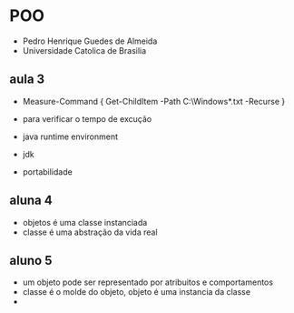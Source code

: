 # POO
- Pedro Henrique Guedes de Almeida
- Universidade Catolica de Brasilia

## aula 3
- Measure-Command { Get-ChildItem -Path C:\Windows\*.txt -Recurse }
- para verificar o tempo de excução

- java runtime environment
- jdk
- portabilidade

## aluna 4
- objetos é uma classe instanciada
- classe é uma abstração da vida real


## aluno 5
- um objeto pode ser representado por atribuitos e comportamentos
- classe é o molde do objeto, objeto é uma instancia da classe
- 
